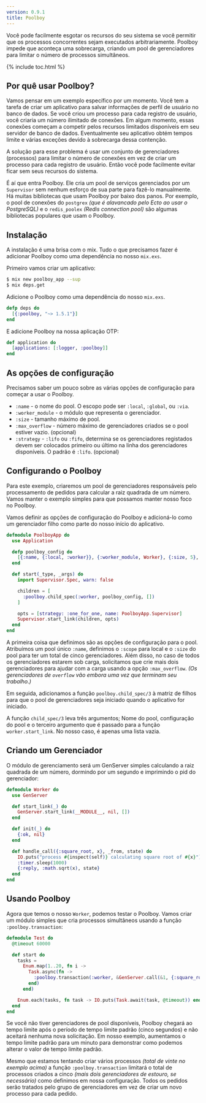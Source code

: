 ```yaml
---
version: 0.9.1
title: Poolboy
---
```


Você pode facilmente esgotar os recursos do seu sistema se você permitir que os processos concorrentes sejam executados arbitrariamente. Poolboy impede que aconteça uma sobrecarga, criando um pool de gerenciadores para limitar o número de processos simultâneos.

{% include toc.html %}

## Por quê usar Poolboy?

Vamos pensar em um exemplo específico por um momento. Você tem a tarefa de criar um aplicativo para salvar informações de perfil de usuário no banco de dados. Se você criou um processo para cada registro de usuário, você criaria um número ilimitado de conexões. Em algum momento, essas conexões começam a competir pelos recursos limitados disponíveis em seu servidor de banco de dados. Eventualmente seu aplicativo obtém tempos limite e várias exceções devido à sobrecarga dessa contenção.

A solução para esse problema é usar um conjunto de gerenciadores (processos) para limitar o número de conexões em vez de criar um processo para cada registro de usuário. Então você pode facilmente evitar ficar sem seus recursos do sistema.

É aí que entra Poolboy. Ele cria um pool de serviços gerenciados por um `Supervisor` sem nenhum esforço de sua parte para fazê-lo manualmente. Há muitas bibliotecas que usam Poolboy por baixo dos panos. Por exemplo, o pool de conexões do `postgrex` *(que é alavancado pelo Ecto ao usar o PostgreSQL)* e o `redis_poolex` *(Redis connection pool)* são algumas bibliotecas populares que usam o Poolboy.

## Instalação

A instalação é uma brisa com o mix. Tudo o que precisamos fazer é adicionar Poolboy como uma dependência no nosso `mix.exs`.

Primeiro vamos criar um aplicativo:

```bash
$ mix new poolboy_app --sup
$ mix deps.get
```

Adicione o Poolboy como uma dependência do nosso `mix.exs`.

```elixir
defp deps do
  [{:poolboy, "~> 1.5.1"}]
end
```

E adicione Poolboy na nossa aplicação OTP:

```elixir
def application do
  [applications: [:logger, :poolboy]]
end
```

## As opções de configuração

Precisamos saber um pouco sobre as várias opções de configuração para começar a usar o Poolboy.

* `:name` - o nome do pool. O escopo pode ser `:local`, `:global`, ou `:via`.
* `:worker_module` - o módulo que representa o gerenciador.
* `:size` - tamanho máximo de pool.
* `:max_overflow` - número máximo de gerenciadores criados se o pool estiver vazio. (opcional)
* `:strategy` - `:lifo` ou `:fifo`, determina se os gerenciadores registados devem ser colocados primeiro ou último na linha dos gerenciadores disponíveis. O padrão é `:lifo`. (opcional)

## Configurando o Poolboy

Para este exemplo, criaremos um pool de gerenciadores responsáveis pelo processamento de pedidos para calcular a raiz quadrada de um número. Vamos manter o exemplo simples para que possamos manter nosso foco no Poolboy.

Vamos definir as opções de configuração do Poolboy e adicioná-lo como um gerenciador filho como parte do nosso início do aplicativo.

```elixir
defmodule PoolboyApp do
  use Application

  defp poolboy_config do
    [{:name, {:local, :worker}}, {:worker_module, Worker}, {:size, 5}, {:max_overflow, 2}]
  end

  def start(_type, _args) do
    import Supervisor.Spec, warn: false

    children = [
      :poolboy.child_spec(:worker, poolboy_config, [])
    ]

    opts = [strategy: :one_for_one, name: PoolboyApp.Supervisor]
    Supervisor.start_link(children, opts)
  end
end
```

A primeira coisa que definimos são as opções de configuração para o pool. Atribuímos um pool único `:name`, definimos o `:scope` para local e o `:size` do pool para ter um total de cinco gerenciadores. Além disso, no caso de todos os gerenciadores estarem sob carga, solicitamos que crie mais dois gerenciadores para ajudar com a carga usando a opção `:max_overflow`. *(Os gerenciadores de `overflow` vão embora uma vez que terminam seu trabalho.)*

Em seguida, adicionamos a função `poolboy.child_spec/3` à matriz de filhos para que o pool de gerenciadores seja iniciado quando o aplicativo for iniciado.

A função `child_spec/3` leva três argumentos; Nome do pool, configuração do pool e o terceiro argumento que é passado para a função `worker.start_link`. No nosso caso, é apenas uma lista vazia.

## Criando um Gerenciador
O módulo de gerenciamento será um GenServer simples calculando a raiz quadrada de um número, dormindo por um segundo e imprimindo o pid do gerenciador:

```elixir
defmodule Worker do
  use GenServer

  def start_link(_) do
    GenServer.start_link(__MODULE__, nil, [])
  end

  def init(_) do
    {:ok, nil}
  end

  def handle_call({:square_root, x}, _from, state) do
    IO.puts("process #{inspect(self)} calculating square root of #{x}")
    :timer.sleep(1000)
    {:reply, :math.sqrt(x), state}
  end
end
```

## Usando Poolboy

Agora que temos o nosso `Worker`, podemos testar o Poolboy. Vamos criar um módulo simples que cria processos simultâneos usando a função `:poolboy.transaction`:

```elixir
defmodule Test do
  @timeout 60000

  def start do
    tasks =
      Enum.map(1..20, fn i ->
        Task.async(fn ->
          :poolboy.transaction(:worker, &GenServer.call(&1, {:square_root, i}), @timeout)
        end)
      end)

    Enum.each(tasks, fn task -> IO.puts(Task.await(task, @timeout)) end)
  end
end
```
Se você não tiver gerenciadores de pool disponíveis, Poolboy chegará ao tempo limite após o período de tempo limite padrão (cinco segundos) e não aceitará nenhuma nova solicitação. Em nosso exemplo, aumentamos o tempo limite padrão para um minuto para demonstrar como podemos alterar o valor de tempo limite padrão.

Mesmo que estamos tentando criar vários processos *(total de vinte no exemplo acima)* a função `:poolboy.transaction` limitará o total de processos criados a cinco *(mais dois gerenciadores de estouro, se necessário)* como definimos em nossa configuração. Todos os pedidos serão tratados pelo grupo de gerenciadores em vez de criar um novo processo para cada pedido.